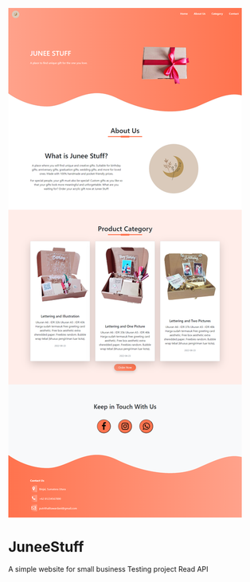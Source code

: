 ![alt text](https://github.com/talithaput/JuneeStuff/blob/main/img/ScreenCapture.png?raw=true)
# JuneeStuff
A simple website for small business
Testing project Read API
